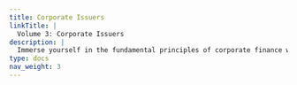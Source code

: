 ```yaml
---
title: Corporate Issuers
linkTitle: |
  Volume 3: Corporate Issuers
description: |
  Immerse yourself in the fundamental principles of corporate finance with CFA® 2025 Level I, Volume 3: Corporate Issuers. This comprehensive resource examines capital structure, dividend policy, working capital management, and corporate governance practices through both theoretical and real-world lenses. Gain in-depth insights into cost of capital calculations, ESG influences, and strategic decision-making that shape corporate growth and shareholder value. Whether you’re a CFA® candidate or finance professional, this volume offers practical tools, case studies, and exam-focused content to strengthen your ability to analyze a firm’s financial decisions and forecast long-term performance. Prepare confidently for the CFA® Level I exam and elevate your career by mastering the key concepts every corporate finance specialist needs to succeed.
type: docs
nav_weight: 3
---
```

